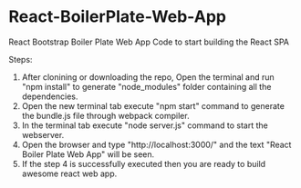 # React-BoilerPlate-Web-App
React Bootstrap Boiler Plate Web App Code to start building the React SPA

Steps:

1. After clonining or downloading the repo, Open the terminal and run "npm install" to generate "node_modules" folder containing all the dependencies.
2. Open the new terminal tab execute "npm start" command to generate the bundle.js file through webpack compiler.
3. In the terminal tab execute "node server.js" command to start the webserver.
4. Open the browser and type "http://localhost:3000/" and the text "React Boiler Plate Web App" will be seen.
5. If the step 4 is successfully executed then you are ready to build awesome react web app.
